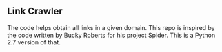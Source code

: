 ## Link Crawler

The code helps obtain all links in a given domain.
This repo is inspired by the code written by Bucky Roberts for his project Spider.
This is a Python 2.7 version of that.